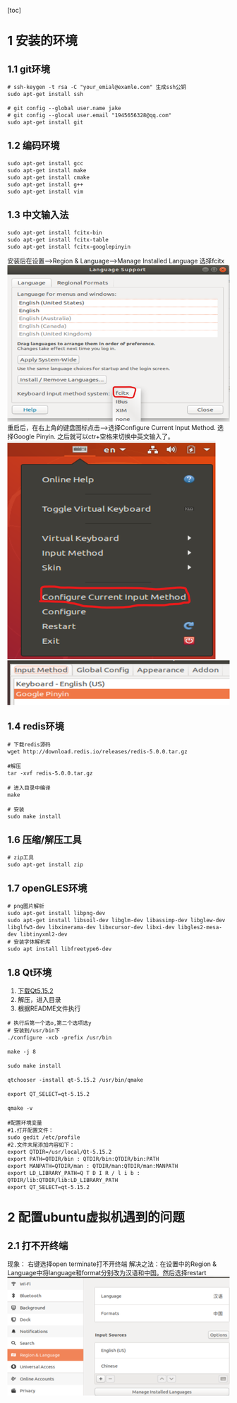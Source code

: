 [toc]
# 1 安装的环境
## 1.1 git环境
```shell
# ssh-keygen -t rsa -C "your_emial@examle.com" 生成ssh公钥
sudo apt-get install ssh

# git config --global user.name jake
# git config --glocal user.email "1945656328@qq.com"
sudo apt-get install git
```

## 1.2 编码环境
```shell
sudo apt-get install gcc
sudo apt-get install make
sudo apt-get install cmake
sudo apt-get install g++
sudo apt-get install vim
```

## 1.3 中文输入法
```shell
sudo apt-get install fcitx-bin
sudo apt-get install fcitx-table
sudo apt-get install fcitx-googlepinyin
```
安装后在设置-->Region & Language-->Manage Installed Language 选择fcitx
![虚拟机环境-1](img/虚拟机环境-1.png)
重启后，在右上角的键盘图标点击-->选择Configure Current Input Method. 选择Google Pinyin. 之后就可以ctr+空格来切换中英文输入了。
![虚拟机环境-2](img/虚拟机环境-2.png)
![虚拟机环境-3](img/虚拟机环境-3.png)

## 1.4 redis环境
```shell
# 下载redis源码
wget http://download.redis.io/releases/redis-5.0.0.tar.gz

#解压
tar -xvf redis-5.0.0.tar.gz

# 进入目录中编译
make

# 安装
sudo make install
```

## 1.6 压缩/解压工具
```shell
# zip工具
sudo apt-get install zip
```

## 1.7 openGLES环境
```shell
# png图片解析
sudo apt-get install libpng-dev
sudo apt-get install libsoil-dev libglm-dev libassimp-dev libglew-dev libglfw3-dev libxinerama-dev libxcursor-dev libxi-dev libgles2-mesa-dev libtinyxml2-dev
# 安装字体解析库
sudo apt install libfreetype6-dev
```

## 1.8 Qt环境
1. [下载Qt5.15.2](https://download.qt.io/archive/qt/)
2. 解压，进入目录
3. 根据README文件执行
```shell
# 执行后第一个选o,第二个选项选y
# 安装到/usr/bin下
./configure -xcb -prefix /usr/bin

make -j 8

sudo make install

qtchooser -install qt-5.15.2 /usr/bin/qmake

export QT_SELECT=qt-5.15.2

qmake -v

#配置环境变量
#1.打开配置文件：
sudo gedit /etc/profile
#2.文件末尾添加内容如下：
export QTDIR=/usr/local/Qt-5.15.2
export PATH=QTDIR/bin : QTDIR/bin:QTDIR/bin:PATH
export MANPATH=QTDIR/man : QTDIR/man:QTDIR/man:MANPATH
export LD_LIBRARY_PATH=Q T D I R / l i b : QTDIR/lib:QTDIR/lib:LD_LIBRARY_PATH
export QT_SELECT=qt-5.15.2

```

# 2 配置ubuntu虚拟机遇到的问题
## 2.1 打不开终端
现象： 右键选择open terminate打不开终端
解决之法：在设置中的Region & Language中将language和format分别改为汉语和中国。然后选择restart
![虚拟机环境-4](img/虚拟机环境-4.png)
